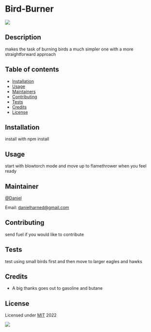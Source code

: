 # Bird-Burner
  ![](https://img.shields.io/badge/blowtorch-100%-blue?logo=google)

  ## Description

  makes the task of burning birds a much simpler one with a more straightforward approach

  ## Table of contents

  * [Installation](#installation)
  * [Usage](#usage)
  * [Maintainers](#maintainers)
  * [Contributing](#contributing)
  * [Tests](#tests)
  * [Credits](#credits)
  * [License](#license)

  ## Installation
  install with npm install

  ## Usage
  start with blowtorch mode and move up to flamethrower when you feel ready

  ## Maintainer
  [@Daniel](https://github.com/DrDano)

  Email: [danielharned@gmail.com](mailto:danielharned@gmail.com)

  ## Contributing

  send fuel if you would like to contribute

  ## Tests

  test using small birds first and then move to larger eagles and hawks

  ## Credits

  * A big thanks goes out to gasoline and butane

  ## License
  Licensed under [MIT](https://opensource.org/licenses/MIT) 2022 
  
  ![](https://img.shields.io/badge/license-MIT-blue)
